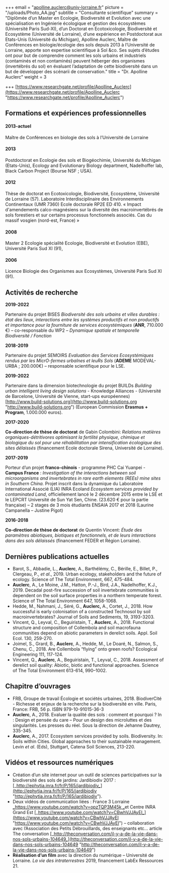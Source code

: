 +++
email = "apolline.auclerc@univ-lorraine.fr"
picture = "/uploads/Photo_AA.jpg"
subtitle = "Consultante scientifique"
summary = "Diplômée d’un Master en Ecologie, Biodiversité et Evolution avec une spécialisation en Ingénierie écologique et gestion des écosystèmes (Université Paris Sud-XI), d’un Doctorat en Ecotoxicologie, Biodiversité et Ecosystème (Université de Lorraine), d’une expérience en Postdoctorat aux Etats-Unis (Université du Michigan), Apolline Auclerc, Maître de Conférences en biologie/écologie des sols depuis 2013 à l’Université de Lorraine, apporte son expertise scientifique à Sol &co. Ses sujets d’études ont pour but de comprendre comment les sols urbains et industriels (contaminés et non contaminés) peuvent héberger des organismes (invertébrés du sol) en évaluant l’adaptation de cette biodiversité dans un but de développer des scénarii de conservation."
title = "Dr. Apolline Auclerc"
weight = 3

+++
[https://www.researchgate.net/profile/Apolline_Auclerc](https://www.researchgate.net/profile/Apolline_Auclerc "https://www.researchgate.net/profile/Apolline_Auclerc")

## Formations et expériences professionnelles

#### 2013-actuel

Maître de Conférences en biologie des sols à l’Université de Lorraine

#### 2013

Postdoctorat en Ecologie des sols et Biogéochimie, Université du Michigan (Etats-Unis), Ecology and Evolutionary Biology department, Nadelhoffer lab, Black Carbon Project (Bourse NSF ; USA).

#### 2012

Thèse de doctorat en Ecotoxicologie, Biodiversité, Ecosystème, Université de Lorraine (57). Laboratoire Interdisciplinaire des Environnements Continentaux (UMR 7360) Ecole doctorale RP2E ED 410. « Impact d'amendements calco-magnésiens sur la diversité des macroinvertébrés de sols forestiers et sur certains processus fonctionnels associés. Cas du massif vosgien (nord-est, France) »

#### 2008

Master 2 Ecologie spécialité Ecologie, Biodiversité et Evolution (EBE), Université Paris Sud XI (91),

#### 2006

Licence Biologie des Organismes aux Ecosystèmes, Université Paris Sud XI (91).

## Activités de recherche

**2019-2022**

Partenaire du projet BISES _Biodiversité des sols urbains et villes durables : état des lieux, interactions entre les systèmes productifs et non productifs et importance pour la fourniture de services écosystémiques_ (**ANR**, 710.000 €) – co-responsable du WP2 – _Dynamique spatiale et temporelle Biodiversité / Fonction_

**2018-2019**

Partenaire du projet SEMOIRS _Evaluation des Services Ecosystémiques rendus par les MicrO-fermes urbaInes et leuRs Sols_ (**ADEME** MODEVAL-URBA ; 200.000€) – responsable scientifique pour le LSE.

**2019-2022**

Partenaire dans la dimension biotechnologie du projet BUILDs _Building urban intelligent living design solutions_ - Knowledge Alliances - (Université de Barcelone, Université de Vienne, start-ups européennes) [http://www.build-solutions.org](http://www.build-solutions.org "http://www.build-solutions.org") (European Commission **Erasmus + Program**, 1.000.000 euros).

**2017-2020** 

**Co-direction de thèse de doctorat** de Gabin Colombini: _Relations matières organiques-détritivores optimisant la fertilité physique, chimique et biologique du sol pour une réhabilitation par intensification écologique des sites délaissés_ (financement Ecole doctorale Sirena, Université de Lorraine).

**2017-2019**

Porteur d’un projet **franco-chinois** - programme PHC Cai Yuanpei - **Campus France** : _Investigation of the interactions between soil microorganisms and invertebrates in rare earth elements (REEs) mine sites in Southern China._ Projet inscrit dans la dynamique du Laboratoire International Associé (LIA) INRA Ecoland _Ecosystem services provided by contaminated Land_, officiellement lancé le 2 décembre 2015 entre le LSE et le LEPCRT Université de Sun Yat Sen, Chine. (23.620 € pour la partie française) – 2 stages de 3 mois étudiants ENSAIA 2017 et 2018 (Laurine Campanella – Justine Pigot)

**2016-2018**

**Co-direction de thèse de doctorat** de Quentin Vincent: _Étude des paramètres abiotiques, biotiques et fonctionnels, et de leurs interactions dans des sols délaissés_ (financement FEDER et Région Lorraine).

## Dernières publications actuelles

* Barot, S., Abbadie, L., **Auclerc**, A., Barthélémy, C., Bérille, E., Billet, P., Clergeau, P., _et al_., 2019. Urban ecology, stakeholders and the future of ecology. Science of The Total Environment, 667, 475-484.
* **Auclerc**, A., Le Moine, J.M., Hatton, P.-J., Bird, J.A., Nadelhoffer, K.J., 2019. Decadal post-fire succession of soil invertebrate communities is dependent on the soil surface properties in a northern temperate forest. Science of The Total Environment 647, 1058-1068.
* Hedde, M., Nahmani, J., Séré, G., **Auclerc,** A., Cortet, J., 2018. How successful is early colonisation of a constructed Technosol by soil macroinvertebrates? Journal of Soils and Sediments, 19, 3193-3203.
* Vincent, Q., Leyval, C., Beguiristain, T., **Auclerc**, A., 2018. Functional structure and composition of Collembola and soil macrofauna communities depend on abiotic parameters in derelict soils. Appl. Soil Ecol. 130, 259-270.
* Joimel, S., Grard, B., **Auclerc**, A., Hedde, M., Le Doaré, N., Salmon, S., Chenu, C., 2018. Are Collembola “flying” onto green roofs? Ecological Engineering 111, 117-124.
* Vincent, Q., **Auclerc**, A., Beguiristain, T., Leyval, C., 2018. Assessment of derelict soil quality: Abiotic, biotic and functional approaches. Science of The Total Environment 613-614, 990–1002.

## Chapitre d’ouvrages

* FRB, Groupe de travail Écologie et sociétés urbaines, 2018. BiodiverCité - Richesse et enjeux de la recherche sur la biodiversité en ville. Paris, France: FRB, 56 p. ISBN 979-10-91015-36-3
* **Auclerc**, A., 2018. Evaluer la qualité des sols : comment et pourquoi ? In : Design et pensée du care – Pour un design des microluttes et des singularités. Les presses du réel. Sous la direction de Jehanne Dautrey, 335-345.
* **Auclerc**, A., 2017. Ecosystem services provided by soils. Biodiversity. In: Soils within Cities. Global approaches to their sustainable management. Levin _et al_. (Eds), Stuttgart, Catena Soil Sciences, 213-220.

## Vidéos et ressources numériques

* Création d’un site internet pour un outil de sciences participatives sur la biodiversité des sols de jardins: Jardibiodiv 2017 : [_http://ephytia.inra.fr/fr/P/165/jardibiodiv_](http://ephytia.inra.fr/fr/P/165/jardibiodiv "http://ephytia.inra.fr/fr/P/165/jardibiodiv").
* Deux vidéos de communication liées : France 3 Lorraine [_https://www.youtube.com/watch?v=opzTQP3M45k _](https://www.youtube.com/watch?v=opzTQP3M45k "https://www.youtube.com/watch?v=opzTQP3M45k")et Centre INRA Grand Est [_https://www.youtube.com/watch?v=CBwhVJJAyEI_](https://www.youtube.com/watch?v=CBwhVJJAyEI "https://www.youtube.com/watch?v=CBwhVJJAyEI") – collaboration avec l’Association des Petits Débrouillards, des enseignants etc… article The conversation [_http://theconversation.com/il-y-a-de-la-vie-dans-nos-sols-urbains-104649_](http://theconversation.com/il-y-a-de-la-vie-dans-nos-sols-urbains-104649 "http://theconversation.com/il-y-a-de-la-vie-dans-nos-sols-urbains-104649")
* **Réalisation d’un film** avec la direction du numérique – Université de Lorraine. _La vie des intraterrestres_ 2019, financement LabEx Ressources 21.